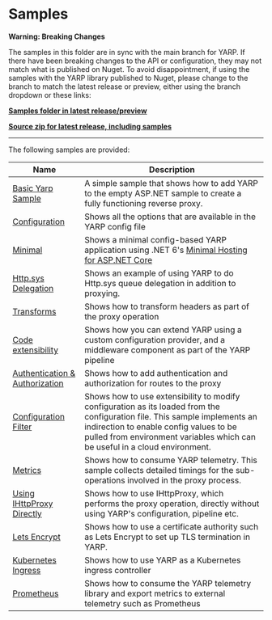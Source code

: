 # Samples

**Warning: Breaking Changes**

The samples in this folder are in sync with the main branch for YARP. If there have been breaking changes to the API or configuration, they may not match what is published on Nuget. To avoid disappointment, if using the samples with the YARP library published to Nuget, please change to the branch to match the latest release or preview, either using the branch dropdown or these links:

**[Samples folder in latest release/preview](https://github.com/dotnet/yarp/tree/release/latest/samples)**

**[Source zip for latest release, including samples](https://github.com/dotnet/yarp/releases/latest)**

----

The following samples are provided:

| Name | Description |
|------- | ----- |
| [Basic Yarp Sample](BasicYarpSample) | A simple sample that shows how to add YARP to the empty ASP.NET sample to create a fully functioning reverse proxy. | 
| [Configuration](ReverseProxy.Config.Sample) | Shows all the options that are available in the YARP config file |
| [Minimal](ReverseProxy.Minimal.Sample) | Shows a minimal config-based YARP application using .NET 6's [Minimal Hosting for ASP.NET Core](https://devblogs.microsoft.com/aspnet/asp-net-core-updates-in-net-6-preview-4/#introducing-minimal-apis) |
| [Http.sys Delegation](ReverseProxy.HttpSysDelegation.Sample) | Shows an example of using YARP to do Http.sys queue delegation in addition to proxying. |
| [Transforms](ReverseProxy.Transforms.Sample) | Shows how to transform headers as part of the proxy operation | 
| [Code extensibility](ReverseProxy.Code.Sample) | Shows how you can extend YARP using a custom configuration provider, and a middleware component as part of the YARP pipeline |
| [Authentication & Authorization](ReverseProxy.Auth.Sample) | Shows how to add authentication and authorization for routes to the proxy |
| [Configuration Filter](ReverseProxy.ConfigFilter.Sample) | Shows how to use extensibility to modify configuration as its loaded from the configuration file. This sample implements an indirection to enable config values to be pulled from environment variables which can be useful in a cloud environment.  |
| [Metrics](ReverseProxy.Metrics.Sample) | Shows how to consume YARP telemetry. This sample collects detailed timings for the sub-operations involved in the proxy process. |
| [Using IHttpProxy Directly](ReverseProxy.Direct.Sample) | Shows how to use IHttpProxy, which performs the proxy operation, directly without using YARP's configuration, pipeline etc. |
| [Lets Encrypt](ReverseProxy.LetsEncrypt.Sample) | Shows how to use a certificate authority such as Lets Encrypt to set up TLS termination in YARP. |
| [Kubernetes Ingress](KubernetesIngress.Sample)  | Shows how to use YARP as a Kubernetes ingress controller  |
| [Prometheus](Prometheus) | Shows how to consume the YARP telemetry library and export metrics to external telemetry such as Prometheus |
